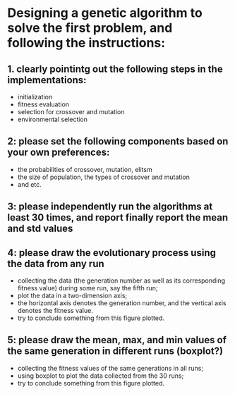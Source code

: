 # Designing a genetic algorithm to solve the first problem, and following the instructions:

## 1. clearly pointintg out the following steps in the implementations:
- initialization
- fitness evaluation
- selection for crossover and mutation
- environmental selection


## 2: please set the following components based on your own preferences:

- the probabilities of crossover, mutation, elitsm
- the size of population, the types of crossover and mutation
- and etc.


## 3: please independently run the algorithms at least 30 times, and report finally report the mean and std values

## 4: please draw the evolutionary process using the data from any run
 - collecting the data (the generation number as well as its corresponding fitness value) during some run, say the fifth run;
 - plot the data in a two-dimension axis;
 - the horizontal axis denotes the generation number, and the vertical axis denotes the fitness value.
 - try to conclude something from this figure plotted.
 
## 5: please draw the mean, max, and min values of the same generation in different runs (boxplot?)
 - collecting the fitness values of the same generations in all runs;
 - using boxplot to plot the data collected from the 30 runs;
 - try to conclude something from this figure plotted.
